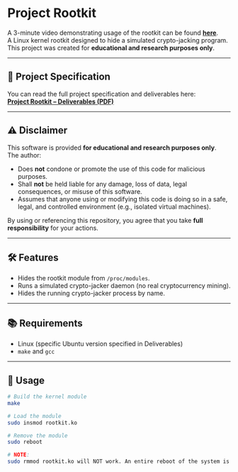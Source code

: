 # Project Rootkit

A 3-minute video demonstrating usage of the rootkit can be found [**here**](https://www.youtube.com/watch?v=UyfCoS1v6m0).  
A Linux kernel rootkit designed to hide a simulated crypto-jacking program.  
This project was created for **educational and research purposes only**.

---

## 📄 Project Specification
You can read the full project specification and deliverables here:  
[**Project Rootkit – Deliverables (PDF)**](https://github.com/yousuf865/Project-Rootkit/blob/main/Project%20Rootkit%20Deliverables.pdf)

---

## ⚠️ Disclaimer
This software is provided **for educational and research purposes only**.  
The author:
- Does **not** condone or promote the use of this code for malicious purposes.
- Shall **not** be held liable for any damage, loss of data, legal consequences, or misuse of this software.
- Assumes that anyone using or modifying this code is doing so in a safe, legal, and controlled environment (e.g., isolated virtual machines).

By using or referencing this repository, you agree that you take **full responsibility** for your actions.

---

## 🛠 Features
- Hides the rootkit module from `/proc/modules`.
- Runs a simulated crypto-jacker daemon (no real cryptocurrency mining).
- Hides the running crypto-jacker process by name.

---

## 📚 Requirements
- Linux (specific Ubuntu version specified in Deliverables)
- `make` and `gcc`

---

## 🚀 Usage
```bash
# Build the kernel module
make

# Load the module
sudo insmod rootkit.ko

# Remove the module
sudo reboot

# NOTE:
sudo rmmod rootkit.ko will NOT work. An entire reboot of the system is required to remove the rootkit. This is because the rootkit kernel module is hidden, so as far as the system is concerned, rootkit.ko does not even exist.
